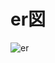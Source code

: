 # er図
![er](https://github.com/takeshi456/laravel-ddd/assets/39722885/88e21647-da97-4f6f-843f-f2d8249a030e)
